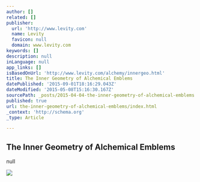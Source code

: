 ```yaml
---
author: []
related: []
publisher:
  url: 'http://www.levity.com'
  name: Levity
  favicon: null
  domain: www.levity.com
keywords: []
description: null
inLanguage: null
app_links: []
isBasedOnUrl: 'http://www.levity.com/alchemy/innergeo.html'
title: The Inner Geometry of Alchemical Emblems
datePublished: '2015-09-01T18:16:29.043Z'
dateModified: '2015-05-08T15:16:30.167Z'
sourcePath: _posts/2015-04-04-the-inner-geometry-of-alchemical-emblems.md
published: true
url: the-inner-geometry-of-alchemical-emblems/index.html
_context: 'http://schema.org'
_type: Article

---
```

<article style=""><h1>The Inner Geometry of Alchemical Emblems</h1><p>null</p><img src="http://www.levity.com/alchemy/panel_texts.gif" /></article>